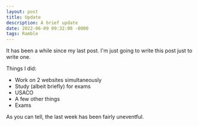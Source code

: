 ```yaml
---
layout: post
title: Update
description: A brief update
date: 2022-06-09 09:32:00 -0000
tags: Ramble
---
```


It has been a while since my last post. I'm just going to write this post just to write one.

Things I did:
- Work on 2 websites simultaneously
- Study (albeit briefly) for exams
- USACO
- A few other things
- Exams

As you can tell, the last week has been fairly uneventful.
